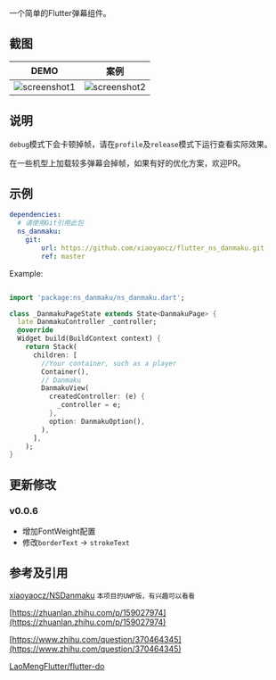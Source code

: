 一个简单的Flutter弹幕组件。

## 截图

|  DEMO  |  案例  |
|  ----  | ----  |
| ![screenshot1](assets/screenshot1.jpg)  | ![screenshot2](assets/screenshot2.jpg) |


## 说明

`debug`模式下会卡顿掉帧，请在`profile`及`release`模式下运行查看实际效果。

在一些机型上加载较多弹幕会掉帧，如果有好的优化方案，欢迎PR。

## 示例

``` yaml
dependencies: 
  # 请使用Git引用此包
  ns_danmaku: 
    git: 
        url: https://github.com/xiaoyaocz/flutter_ns_danmaku.git
        ref: master
```

Example:

```dart

import 'package:ns_danmaku/ns_danmaku.dart';

class _DanmakuPageState extends State<DanmakuPage> {
  late DanmakuController _controller;
  @override
  Widget build(BuildContext context) {
    return Stack(
      children: [
        //Your container, such as a player
        Container(),
        // Danmaku
        DanmakuView(
          createdController: (e) {
            _controller = e;
          },
          option: DanmakuOption(),
        ),
      ],
    );
}

```

## 更新修改

### v0.0.6

- 增加FontWeight配置
- 修改`borderText` -> `strokeText`

## 参考及引用

[xiaoyaocz/NSDanmaku](https://github.com/xiaoyaocz/NSDanmaku) `本项目的UWP版，有兴趣可以看看`

[https://zhuanlan.zhihu.com/p/159027974](https://zhuanlan.zhihu.com/p/159027974)

[https://www.zhihu.com/question/370464345](https://www.zhihu.com/question/370464345)

[LaoMengFlutter/flutter-do](https://github.com/LaoMengFlutter/flutter-do/tree/master/flutter_barrage_sample)
